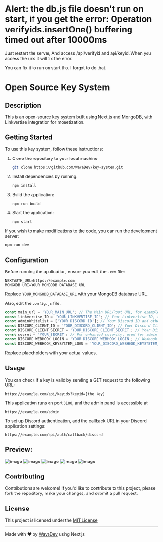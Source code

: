 # Alert: the db.js file doesn't run on start, if you get the error: Operation verifyids.insertOne() buffering timed out after 10000ms

Just restart the server, And access /api/verifyid and api/keyid. When you access the urls it will fix the error.

You can fix it to run on start tho. I forgot to do that.
# Open Source Key System

## Description

This is an open-source key system built using Next.js and MongoDB, with Linkvertise integration for monetization.

## Getting Started

To use this key system, follow these instructions:

1. Clone the repository to your local machine:
    ```bash
    git clone https://github.com/WavaDev/key-system.git
    ```

2. Install dependencies by running:
    ```bash
    npm install
    ```

3. Build the application:
    ```bash
    npm run build
    ```

4. Start the application:
    ```bash
    npm start
    ```

If you wish to make modifications to the code, you can run the development server:

```bash
npm run dev
```

## Configuration

Before running the application, ensure you edit the `.env` file:

```plaintext
NEXTAUTH_URL=https://example.com
MONGODB_URI=YOUR_MONGODB_DATABASE_URL
```

Replace `YOUR_MONGODB_DATABASE_URL` with your MongoDB database URL.

Also, edit the `config.js` file:

```javascript
const main_url = 'YOUR_MAIN_URL'; // The Main URL/Root URL, for example: https://example.com
const linkvertise_ID = 'YOUR_LINKVERTISE_ID'; // Your Linkvertise ID, required for monetization.
const adminWhitelist = ['YOUR_DISCORD_ID']; // Your Discord ID and other admins who have permissions to access the Admin Panel.
const DISCORD_CLIENT_ID = 'YOUR_DISCORD_CLIENT_ID'; // Your Discord Client ID for Discord Admin Login.
const DISCORD_CLIENT_SECRET = 'YOUR_DISCORD_CLIENT_SECRET'; // Your Discord Client Secret for Discord Admin Login.
const secret = 'YOUR_SECRET'; // For enhanced security, used for admin login with Discord.
const DISCORD_WEBHOOK_LOGIN = 'YOUR_DISCORD_WEBHOOK_LOGIN'; // Webhook URL for admin login logs.
const DISCORD_WEBHOOK_KEYSYSTEM_LOGS = 'YOUR_DISCORD_WEBHOOK_KEYSYSTEM_LOGS'; // Webhook URL for key system logs.
```

Replace placeholders with your actual values.

## Usage

You can check if a key is valid by sending a GET request to the following URL:

```
https://example.com/api/keyids?keyid=[the key]
```

This application runs on port `3100`, and the admin panel is accessible at:

```
https://example.com/admin
```

To set up Discord authentication, add the callback URL in your Discord application settings:

```
https://example.com/api/auth/callback/discord
```

## Preview:
![image](https://github.com/WavaDev/key-system/assets/127393002/5eaf8325-33e0-43eb-a96d-551cdc768dce)
![image](https://github.com/WavaDev/key-system/assets/127393002/767c5c22-4080-4d3b-93ec-89318e1f539f)
![image](https://github.com/WavaDev/key-system/assets/127393002/2082747d-9f70-4d64-ac03-194f7f79d9a6)
![image](https://github.com/WavaDev/key-system/assets/127393002/e0885a42-b876-4652-89be-d4895c66cbae)
![image](https://github.com/WavaDev/key-system/assets/127393002/dc77888b-5bb2-4baf-aa02-92d864b6f9fa)

## Contributing

Contributions are welcome! If you'd like to contribute to this project, please fork the repository, make your changes, and submit a pull request.

## License

This project is licensed under the [MIT License](LICENSE).

---

Made with ❤️ by [WavaDev](https://github.com/WavaDev) using Next.js
